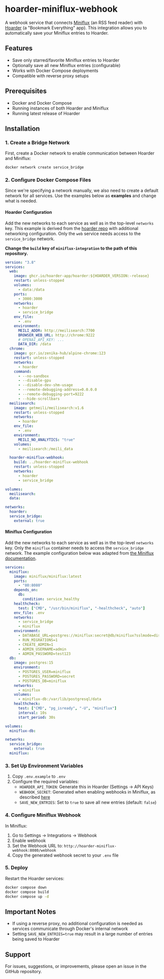 # hoarder-miniflux-webhook

A webhook service that connects [Miniflux](https://miniflux.app/) (an RSS feed reader) with [Hoarder](https://docs.hoarder.app/) (a "Bookmark Everything" app). This integration allows you to automatically save your Miniflux entries to Hoarder.

## Features

- Save only starred/favorite Miniflux entries to Hoarder
- Optionally save all new Miniflux entries (configurable)
- Works with Docker Compose deployments
- Compatible with reverse proxy setups

## Prerequisites

- Docker and Docker Compose
- Running instances of both Hoarder and Miniflux
- Running latest release of Hoarder

## Installation

### 1. Create a Bridge Network

First, create a Docker network to enable communication between Hoarder and Miniflux:

```bash
docker network create service_bridge
```

### 2. Configure Docker Compose Files

Since we're specifying a network manually, we also need to create a default network for all services. Use the examples below as **examples** and change what is needed.

#### Hoarder Configuration

Add the new networks to each service as well as in the top-level `networks` key. This example is derived from the [hoarder repo](https://github.com/hoarder-app/hoarder/blob/main/docker/docker-compose.yml) with additional networking configuration. Only the `web` service needs access to the `service_bridge` network.

**Change the `build` key of `miniflux-integration` to the path of this repository.**

```yaml
version: "3.8"
services:
  web:
    image: ghcr.io/hoarder-app/hoarder:${HOARDER_VERSION:-release}
    restart: unless-stopped
    volumes:
      - data:/data
    ports:
      - 3000:3000
    networks:
      - hoarder
      - service_bridge
    env_file:
      - .env
    environment:
      MEILI_ADDR: http://meilisearch:7700
      BROWSER_WEB_URL: http://chrome:9222
      # OPENAI_API_KEY: ...
      DATA_DIR: /data
  chrome:
    image: gcr.io/zenika-hub/alpine-chrome:123
    restart: unless-stopped
    networks:
      - hoarder
    command:
      - --no-sandbox
      - --disable-gpu
      - --disable-dev-shm-usage
      - --remote-debugging-address=0.0.0.0
      - --remote-debugging-port=9222
      - --hide-scrollbars
  meilisearch:
    image: getmeili/meilisearch:v1.6
    restart: unless-stopped
    networks:
      - hoarder
    env_file:
      - .env
    environment:
      MEILI_NO_ANALYTICS: "true"
    volumes:
      - meilisearch:/meili_data

  hoarder-miniflux-webhook:
    build: ../hoarder-miniflux-webhook
    restart: unless-stopped
    networks:
      - hoarder
      - service_bridge

volumes:
  meilisearch:
  data:

networks:
  hoarder:
  service_bridge:
    external: true
```

#### Miniflux Configuration

Add the new networks to each service as well as in the top-level `networks` key. Only the `miniflux` container needs to access the `service_bridge` network. The example configuration below was adapted from [the Miniflux documentation](https://miniflux.app/docs/docker.html).

```yaml
services:
  miniflux:
    image: miniflux/miniflux:latest
    ports:
      - "80:8080"
    depends_on:
      db:
        condition: service_healthy
    healthcheck:
      test: ["CMD", "/usr/bin/miniflux", "-healthcheck", "auto"]
    env_file: .env
    networks:
      - service_bridge
      - miniflux
    environment:
      - DATABASE_URL=postgres://miniflux:secret@db/miniflux?sslmode=disable
      - RUN_MIGRATIONS=1
      - CREATE_ADMIN=1
      - ADMIN_USERNAME=admin
      - ADMIN_PASSWORD=test123
  db:
    image: postgres:15
    environment:
      - POSTGRES_USER=miniflux
      - POSTGRES_PASSWORD=secret
      - POSTGRES_DB=miniflux
    networks:
      - miniflux
    volumes:
      - miniflux-db:/var/lib/postgresql/data
    healthcheck:
      test: ["CMD", "pg_isready", "-U", "miniflux"]
      interval: 10s
      start_period: 30s

volumes:
  miniflux-db:

networks:
  service_bridge:
    external: true
  miniflux:
```

### 3. Set Up Environment Variables

1. Copy `.env.example` to `.env`
2. Configure the required variables:
   - `HOARDER_API_TOKEN`: Generate this in Hoarder (Settings → API Keys)
   - `WEBHOOK_SECRET`: Generated when enabling webhooks in Miniflux, as described [here](https://miniflux.app/docs/webhooks.html)
   - `SAVE_NEW_ENTRIES`: Set to `true` to save all new entries (default: `false`)

### 4. Configure Miniflux Webhook

In Miniflux:

1. Go to Settings → Integrations → Webhook
2. Enable webhook
3. Set the Webhook URL to: `http://hoarder-miniflux-webhook:8080/webhook`
4. Copy the generated webhook secret to your `.env` file

### 5. Deploy

Restart the Hoarder services:

```bash
docker compose down
docker compose build
docker compose up -d
```

## Important Notes

- If using a reverse proxy, no additional configuration is needed as services communicate through Docker's internal network
- Setting `SAVE_NEW_ENTRIES=true` may result in a large number of entries being saved to Hoarder

## Support

For issues, suggestions, or improvements, please open an issue in the GitHub repository.

